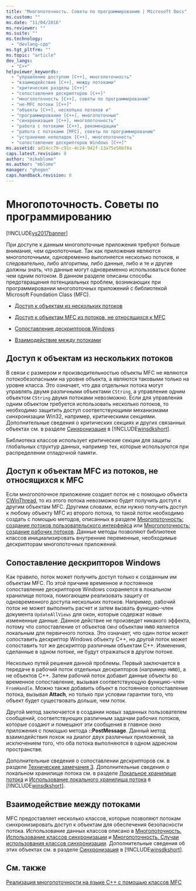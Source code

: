 ```yaml
---
title: "Многопоточность. Советы по программированию | Microsoft Docs"
ms.custom: ""
ms.date: "11/04/2016"
ms.reviewer: ""
ms.suite: ""
ms.technology: 
  - "devlang-cpp"
ms.tgt_pltfrm: ""
ms.topic: "article"
dev_langs: 
  - "C++"
helpviewer_keywords: 
  - "управление доступом [C++], многопоточность"
  - "взаимодействие [C++], между потоками"
  - "критические разделы [C++]"
  - "сопоставления дескрипторов [C++]"
  - "многопоточность [C++], советы по программированию"
  - "не-MFC потоки [C++]"
  - "объекты [C++], несколько потоков и"
  - "программирование [C++], многопоточные"
  - "синхронизация [C++], многопоточность"
  - "работа с потоками [C++], рекомендации"
  - "работа с потоками [MFC], советы по программированию"
  - "устранение неполадок [C++], многопоточность"
  - "сопоставление дескрипторов Windows [C++]"
ms.assetid: ad14cc70-c91c-4c24-942f-13a75e58bf8a
caps.latest.revision: 8
author: "mikeblome"
ms.author: "mblome"
manager: "ghogen"
caps.handback.revision: 8
---
```

# Многопоточность. Советы по программированию
[!INCLUDE[vs2017banner](../assembler/inline/includes/vs2017banner.md)]

При доступе к данным многопоточные приложения требуют больше внимания, чем однопоточные.  Так как приложения являются многопоточными, одновременно выполняется несколько потоков, и следовательно, либо алгоритмы, либо данные, либо и те и другие должны знать, что данные могут одновременно использоваться более чем одним потоком.  В данном разделе описаны способы предотвращения потенциальных проблем, возникающих при программировании многопоточных приложений с библиотекой Microsoft Foundation Class \(MFC\).  
  
-   [Доступ к объектам из нескольких потоков](#_core_accessing_objects_from_multiple_threads)  
  
-   [Доступ к объектам MFC из потоков, не относящихся к MFC](#_core_accessing_mfc_objects_from_non.2d.mfc_threads)  
  
-   [Сопоставление дескрипторов Windows](#_core_windows_handle_maps)  
  
-   [Взаимодействие между потоками](#_core_communicating_between_threads)  
  
##  <a name="_core_accessing_objects_from_multiple_threads"></a> Доступ к объектам из нескольких потоков  
 В связи с размером и производительностью объекты MFC не являются потокобезопасными на уровне объекта, а являются таковыми только на уровне класса.  Это означает, что два отдельных потока могут управлять двумя различными объектами `CString`, а управление одним объектом `CString` двумя потоками невозможно.  Если для управления одним объектом требуется использовать несколько потоков, то необходимо защитить доступ соответствующими механизмами синхронизации Win32, например, критическими секциями.  Дополнительные сведения о критических секциях и других связанных объектах см. в разделе [Синхронизация](http://msdn.microsoft.com/library/windows/desktop/ms686353) в [!INCLUDE[winsdkshort](../atl/reference/includes/winsdkshort_md.md)].  
  
 Библиотека классов использует критические секции для защиты глобальных структур данных, например тех, которые используются при распределении отладочной памяти.  
  
##  <a name="_core_accessing_mfc_objects_from_non.2d.mfc_threads"></a> Доступ к объектам MFC из потоков, не относящихся к MFC  
 Если многопоточное приложение создает поток не с помощью объекта [CWinThread](../mfc/reference/cwinthread-class.md), то из этого потока невозможно будет получить доступ к другим объектам MFC.  Другими словами, если нужно получить доступ к любому объекту MFC из второго потока, то такой поток необходимо создать с помощью методов, описанных в разделе [Многопоточность: создание потоков пользовательского интерфейса](../parallel/multithreading-creating-user-interface-threads.md) или [Многопоточность: создание рабочих потоков](../parallel/multithreading-creating-worker-threads.md).  Данные методы позволяют библиотеке классов инициализировать внутренние переменные, необходимые дескрипторам многопоточных приложений.  
  
##  <a name="_core_windows_handle_maps"></a> Сопоставление дескрипторов Windows  
 Как правило, поток может получить доступ только к созданным им объектам MFC.  По этой причине временное и постоянное сопоставление дескрипторов Windows сохраняется в локальном хранилище потока, помогающем реализовать защиту от одновременного доступа нескольких потоков.  Например, рабочий поток не может выполнить расчет и затем вызвать функцию\-член документа `UpdateAllViews` для окон, которые содержат новые измененные данные.  Данное действие не произведет никакого эффекта, потому что сопоставление от объектов `CWnd` объектам `HWND` является локальным для первичного потока.  Это означает, что один поток может сопоставить дескриптор Windows объекту С\+\+, но другой поток может сопоставить тот же дескриптор различным объектам C\+\+.  Изменения, сделанные в одном потоке, не будут отражаться в другом потоке.  
  
 Несколько путей решения данной проблемы.  Первый заключается в передаче в рабочий поток отдельных дескрипторов \(например `HWND`\), а не объектов С\+\+.  Затем рабочий поток добавит данные объекты во временное сопоставление, вызывая соответствующую функцию\-член `FromHandle`.  Можно также добавить объект в постоянное сопоставление потока, вызывая **Attach**, но только при условии гарантии того, что объект будет существовать дольше, чем поток.  
  
 Другой метод заключается в создании новых заданных пользователем сообщений, соответствующих различным задачам рабочих потоков, которые создают и помещают эти сообщения в главное окно приложения с помощью метода **::PostMessage**.  Данный метод взаимодействия похож на диалог двух различных приложений, за исключением того, что оба потока выполняются в одном адресном пространстве.  
  
 Дополнительные сведения о сопоставлении дескрипторов см. в разделе [Технические замечания 3](../mfc/tn003-mapping-of-windows-handles-to-objects.md).  Дополнительные сведения о локальном хранилище потока см. в разделе [Локальное хранилище потока](http://msdn.microsoft.com/library/windows/desktop/ms686749) и [Использование локального хранилища потока](http://msdn.microsoft.com/library/windows/desktop/ms686991) в [!INCLUDE[winsdkshort](../atl/reference/includes/winsdkshort_md.md)].  
  
##  <a name="_core_communicating_between_threads"></a> Взаимодействие между потоками  
 MFC предоставляет несколько классов, которые позволяют потокам синхронизировать доступ к объектам для обеспечения безопасности потока.  Использование данных классов описано в [Многопоточность. Использование классов синхронизации](../parallel/multithreading-how-to-use-the-synchronization-classes.md) и [Многопоточность. Случаи использования классов синхронизации](../parallel/multithreading-when-to-use-the-synchronization-classes.md).  Дополнительные сведения об этих объектах см. в разделе [Синхронизация](http://msdn.microsoft.com/library/windows/desktop/ms686353) в [!INCLUDE[winsdkshort](../atl/reference/includes/winsdkshort_md.md)].  
  
## См. также  
 [Реализация многопоточности на языке C\+\+ с помощью классов MFC](../parallel/multithreading-with-cpp-and-mfc.md)